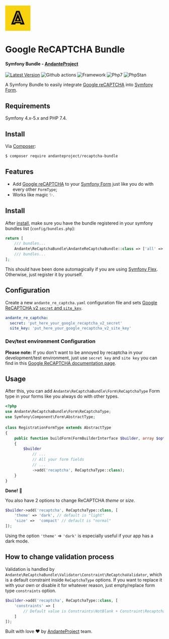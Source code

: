 ![Andante Project Logo](https://github.com/andanteproject/recaptcha-bundle/blob/main/andanteproject-logo.png?raw=true)
# Google ReCAPTCHA Bundle 
#### Symfony Bundle - [AndanteProject](https://github.com/andanteproject)
[![Latest Version](https://img.shields.io/github/release/andanteproject/recaptcha-bundle.svg)](https://github.com/andanteproject/recaptcha-bundle/releases)
![Github actions](https://github.com/andanteproject/recaptcha-bundle/actions/workflows/workflow.yml/badge.svg?branch=main)
![Framework](https://img.shields.io/badge/Symfony-4.x|5.x-informational?Style=flat&logo=symfony)
![Php7](https://img.shields.io/badge/PHP-%207.4|8.x-informational?style=flat&logo=php)
![PhpStan](https://img.shields.io/badge/PHPStan-Level%208-syccess?style=flat&logo=php) 

A Symfony Bundle to easily integrate [Google reCAPTCHA](https://www.google.com/recaptcha/) into [Symfony Form](https://symfony.com/doc/current/forms.html). 

## Requirements
Symfony 4.x-5.x and PHP 7.4.

## Install
Via [Composer](https://getcomposer.org/):
```bash
$ composer require andanteproject/recaptcha-bundle
```

## Features
- Add [Google reCAPTCHA](https://www.google.com/recaptcha/) to your [Symfony Form](https://symfony.com/doc/current/forms.html) just like you do with every other `FormType`;
- Works like magic ✨.

## Install
After [install](#install), make sure you have the bundle registered in your symfony bundles list (`config/bundles.php`):
```php
return [
    /// bundles...
    Andante\ReCaptchaBundle\AndanteReCaptchaBundle::class => ['all' => true],
    /// bundles...
];
```
This should have been done automagically if you are using [Symfony Flex](https://flex.symfony.com). Otherwise, just register it by yourself.

## Configuration
Create a new `andante_re_captcha.yaml` configuration file and sets [Google ReCAPTCHA v2 `secret` and `site_key`](http://www.google.com/recaptcha/admin).
```yaml
andante_re_captcha:
  secret: 'put_here_your_google_recaptcha_v2_secret'
  site_key: 'put_here_your_google_recaptcha_v2_site_key'
```
### Dev/test environment Configuration 
**Please note:** If you don't want to be annoyed by recaptcha in your development/test environment, just use `secret key` and `site key` you can find in this [Google ReCAPTCHA documentation page](https://developers.google.com/recaptcha/docs/faq#id-like-to-run-automated-tests-with-recaptcha.-what-should-i-do).

## Usage
After this, you can add `Andante\ReCaptchaBundle\Form\ReCaptchaType` Form type in your forms like you always do with other types.
```php
<?php
use Andante\ReCaptchaBundle\Form\ReCaptchaType;
use Symfony\Component\Form\AbstractType;

class RegistrationFormType extends AbstractType
{
    public function buildForm(FormBuilderInterface $builder, array $options): void
    {
        $builder
            // ...
            // All your form fields
            // ...
            ->add('recaptcha', ReCaptchaType::class);
    }
}
```
**Done!** 🎉

You also have 2 options to change ReCAPTCHA _theme_ or _size_.
```php
$builder->add('recaptcha', ReCaptchaType::class, [
    'theme' => 'dark', // default is "light"
    'size' =>  'compact' // default is "normal"
]);
```
Using the option `'theme'` => `'dark'` is especially useful if your app has a dark mode.

## How to change validation process
Validation is handled by `Andante\ReCaptchaBundle\Validator\Constraint\ReCaptchaValidator`, which is a default constraint inside `ReCaptchaType` options.
If you want to replace it with your own or disable it for whatever reason, just empty/replace form type `constraints` option.
```php
$builder->add('recaptcha', ReCaptchaType::class, [
    'constraints' => [
        // Default value is Constraints\NotBlank + Constraint\Recaptcha 
    ]
]);
```

Built with love ❤️ by [AndanteProject](https://github.com/andanteproject) team.
